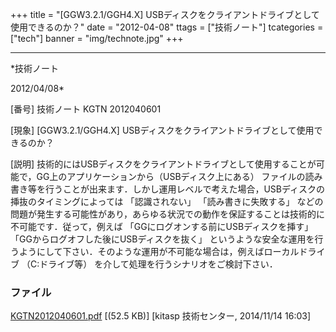 ﻿+++
title = "[GGW3.2.1/GGH4.X] USBディスクをクライアントドライブとして使用できるのか？"
date = "2012-04-08"
ttags = ["技術ノート"]
tcategories = ["tech"]
banner = "img/technote.jpg"
+++

-----------------------------------------------------------------------------------------------------------------------------

*技術ノート

2012/04/08*


[番号]
技術ノート KGTN 2012040601

[現象]
[GGW3.2.1/GGH4.X]
USBディスクをクライアントドライブとして使用できるのか？

[説明]
技術的にはUSBディスクをクライアントドライブとして使用することが可能で，GG上のアプリケーションから（USBディスク上にある）
ファイルの読み書き等を行うことが出来ます．しかし運用レベルで考えた場合，USBディスクの挿抜のタイミングによっては
「認識されない」 「読み書きに失敗する」
などの問題が発生する可能性があり，あらゆる状況での動作を保証することは技術的に不可能です．従って，例えば
「GGにログオンする前にUSBディスクを挿す」
「GGからログオフした後にUSBディスクを抜く」
というような安全な運用を行うようにして下さい．そのような運用が不可能な場合は，例えばローカルドライブ
（C:ドライブ等） を介して処理を行うシナリオをご検討下さい．


### ファイル

 
 


[KGTN2012040601.pdf](http://techreport.kitasp.net/attachments/download/1768/KGTN2012040601.pdf)
 [(52.5 KB)] [kitasp 技術センター, 2014/11/14
16:03]


 


 

